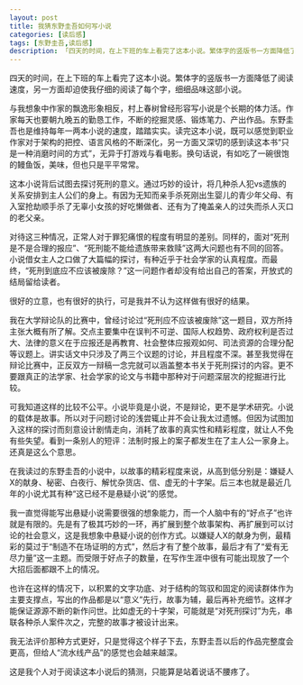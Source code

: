 ```yaml
---
layout: post  
title: 我猜东野圭吾如何写小说  
categories: [读后感]  
tags: [东野圭吾,读后感]  
description: 「四天的时间，在上下班的车上看完了这本小说。繁体字的竖版书一方面降低了阅读速度，另一方面却迫使我仔细的阅读了每个字，细细品味这部小说。」   
---
```


四天的时间，在上下班的车上看完了这本小说。繁体字的竖版书一方面降低了阅读速度，另一方面却迫使我仔细的阅读了每个字，细细品味这部小说。

与我想象中作家的飘逸形象相反，村上春树曾经形容写小说是个长期的体力活。作家每天也要朝九晚五的勤恳工作，不断的挖掘灵感、锻炼笔力、产出作品。东野圭吾也是维持每年一两本小说的速度，踏踏实实。读完这本小说，既可以感觉到职业作家对于架构的把控、语言风格的不断深化，另一方面又深切的感到读这本书“只是一种消磨时间的方式”，无异于打游戏与看电影。换句话说，有如吃了一碗很饱的鳗鱼饭，美味，但也只是平平常常。

这本小说背后试图去探讨死刑的意义。通过巧妙的设计，将几种杀人犯vs遗族的关系安排到主人公们的身上。有因为无知而亲手杀死刚出生婴儿的青少年父母、有入室抢劫顺手杀了无辜小女孩的好吃懒做者、还有为了掩盖亲人的过失而杀人灭口的老父亲。

对待这三种情况，正常人对于罪犯痛恨的程度有明显的差别。同样的，面对“死刑是不是合理的报应”、“死刑能不能给遗族带来救赎”这两大问题也有不同的回答。小说借女主人之口做了大篇幅的探讨，有种近乎于社会学家的认真程度。而最终，“死刑到底应不应该被废除？”这一问题作者却没有给出自己的答案，开放式的结局留给读者。

很好的立意，也有很好的执行，可是我并不认为这样做有很好的结果。

我在大学辩论队的比赛中，曾经讨论过“死刑应不应该被废除”这一题目，双方所持主张大概有所了解。交点主要集中在误判不可逆、国际人权趋势、政府权利是否过大、法律的意义在于应报还是再教育、社会整体应报观如何、司法资源的合理分配等议题上。讲实话文中只涉及了两三个议题的讨论，并且程度不深。甚至我觉得在辩论比赛中，正反双方一辩稿一念完就可以涵盖整本书关于死刑探讨的内容。更不要跟真正的法学家、社会学家的论文与书籍中那种对于问题深层次的挖掘进行比较。

可我知道这样的比较不公平。小说毕竟是小说，不是辩论，更不是学术研究。小说的载体是故事。所以对于问题讨论的浅尝辄止并不会让我太过遗憾。但因为试图加入这样的探讨而刻意设计剧情走向，消耗了故事的真实性和精彩程度，就让人不免有些失望。看到一条别人的短评：法制时报上的案子都发生在了主人公一家身上。还真是这么个意思。

在我读过的东野圭吾的小说中，以故事的精彩程度来说，从高到低分别是：嫌疑人X的献身、秘密、白夜行、解忧杂货店、信、虚无的十字架。后三本也就是最近几年的小说尤其有种“这已经不是悬疑小说”的感觉。

我一直觉得能写出悬疑小说需要很强的想象能力，而一个人脑中有的“好点子”也许就是有限的。先是有了极其巧妙的一环，再扩展到整个故事架构、再扩展到可以讨论的社会意义，这是我想象中悬疑小说的创作方式。以嫌疑人X的献身为例，最精彩的莫过于“制造不在场证明的方式”，然后才有了整个故事，最后才有了“爱有无尽力量”这一主题。而受限于好点子的数量，在写作生涯中很有可能出现放了一个大招后面都跟不上的情况。

也许在这样的情况下，以积累的文字功底、对于结构的驾驭和固定的阅读群体作为主要支撑点，写出的作品都是以“意义”先行，故事为辅，最后再补充细节。这样才能保证源源不断的新作问世。比如虚无的十字架，可能就是“对死刑探讨”为先，串联各种杀人案件次之，完整的故事才被设计出来。

我无法评价那种方式更好，只是觉得这个样子下去，东野圭吾以后的作品完整度会更高，但给人“流水线产品”的感觉也会越来越深。

这是我个人对于阅读这本小说后的猜测，只能算是站着说话不腰疼了。